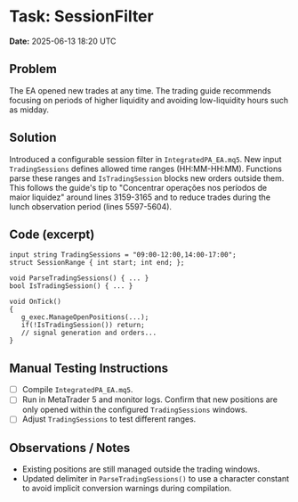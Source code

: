 # Task: SessionFilter
**Date:** 2025-06-13 18:20 UTC

## Problem
The EA opened new trades at any time. The trading guide recommends focusing on periods of higher liquidity and avoiding low-liquidity hours such as midday.

## Solution
Introduced a configurable session filter in `IntegratedPA_EA.mq5`. New input `TradingSessions` defines allowed time ranges (HH:MM-HH:MM). Functions parse these ranges and `IsTradingSession` blocks new orders outside them. This follows the guide's tip to "Concentrar operações nos períodos de maior liquidez" around lines 3159-3165 and to reduce trades during the lunch observation period (lines 5597-5604).

## Code (excerpt)
```mql5
input string TradingSessions = "09:00-12:00,14:00-17:00";
struct SessionRange { int start; int end; };

void ParseTradingSessions() { ... }
bool IsTradingSession() { ... }

void OnTick()
{
   g_exec.ManageOpenPositions(...);
   if(!IsTradingSession()) return;
   // signal generation and orders...
}
```

## Manual Testing Instructions
- [ ] Compile `IntegratedPA_EA.mq5`.
- [ ] Run in MetaTrader 5 and monitor logs. Confirm that new positions are only opened within the configured `TradingSessions` windows.
- [ ] Adjust `TradingSessions` to test different ranges.

## Observations / Notes
- Existing positions are still managed outside the trading windows.
- Updated delimiter in `ParseTradingSessions()` to use a character constant to avoid implicit conversion warnings during compilation.
